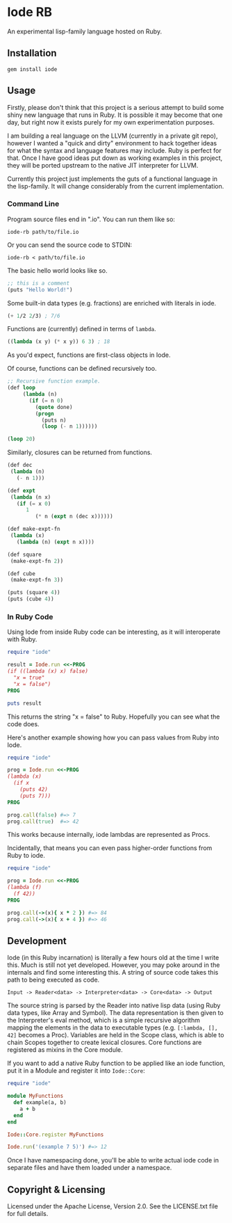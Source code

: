 # Iode RB

An experimental lisp-family language hosted on Ruby.

## Installation

```
gem install iode
```

## Usage

Firstly, please don't think that this project is a serious attempt to build
some shiny new language that runs in Ruby. It is possible it may become that
one day, but right now it exists purely for my own experimentation purposes.

I am building a real language on the LLVM (currently in a private git repo),
however I wanted a "quick and dirty" environment to hack together ideas for
what the syntax and language features may include. Ruby is perfect for that.
Once I have good ideas put down as working examples in this project, they will
be ported upstream to the native JIT interpreter for LLVM.

Currently this project just implements the guts of a functional language in the
lisp-family. It will change considerably from the current implementation.

### Command Line

Program source files end in ".io". You can run them like so:

```
iode-rb path/to/file.io
```

Or you can send the source code to STDIN:

```
iode-rb < path/to/file.io
```

The basic hello world looks like so.

``` lisp
;; this is a comment
(puts "Hello World!")
```

Some built-in data types (e.g. fractions) are enriched with literals in iode.

``` lisp
(+ 1/2 2/3) ; 7/6
```

Functions are (currently) defined in terms of `lambda`.

``` lisp
((lambda (x y) (* x y)) 6 3) ; 18
```

As you'd expect, functions are first-class objects in Iode.

Of course, functions can be defined recursively too.

``` lisp
;; Recursive function example.
(def loop
     (lambda (n)
       (if (= n 0)
         (quote done)
         (progn
           (puts n)
           (loop (- n 1))))))

(loop 20)
```

Similarly, closures can be returned from functions.

``` lisp
(def dec
 (lambda (n)
   (- n 1)))

(def expt
 (lambda (n x)
   (if (= x 0)
      1
         (* n (expt n (dec x))))))

(def make-expt-fn
 (lambda (x)
   (lambda (n) (expt n x))))

(def square
 (make-expt-fn 2))

(def cube
 (make-expt-fn 3))

(puts (square 4))
(puts (cube 4))
```

### In Ruby Code

Using Iode from inside Ruby code can be interesting, as it will interoperate
with Ruby.

``` ruby
require "iode"

result = Iode.run <<-PROG
(if ((lambda (x) x) false)
  "x = true"
  "x = false")
PROG

puts result
```

This returns the string "x = false" to Ruby. Hopefully you can see what the
code does.

Here's another example showing how you can pass values from Ruby into Iode.

``` ruby
require "iode"

prog = Iode.run <<-PROG
(lambda (x)
  (if x
    (puts 42)
    (puts 7)))
PROG

prog.call(false) #=> 7
prog.call(true)  #=> 42
```

This works because internally, iode lambdas are represented as Procs.

Incidentally, that means you can even pass higher-order functions from Ruby
to iode.

``` ruby
require "iode"

prog = Iode.run <<-PROG
(lambda (f)
  (f 42))
PROG

prog.call(->(x){ x * 2 }) #=> 84
prog.call(->(x){ x + 4 }) #=> 46
```

## Development

Iode (in this Ruby incarnation) is literally a few hours old at the time I
write this. Much is still not yet developed. However, you may poke around in
the internals and find some interesting this. A string of source code takes
this path to being executed as code.

    Input -> Reader<data> -> Interpreter<data> -> Core<data> -> Output

The source string is parsed by the Reader into native lisp data (using Ruby
data types, like Array and Symbol). The data representation is then given to
the Interpreter's eval method, which is a simple recursive algorithm mapping
the elements in the data to executable types (e.g. `[:lambda, [], 42]` becomes
a Proc). Variables are held in the Scope class, which is able to chain Scopes
together to create lexical closures. Core functions are registered as mixins
in the Core module.

If you want to add a native Ruby function to be applied like an iode function,
put it in a Module and register it into `Iode::Core`:

``` ruby
require "iode"

module MyFunctions
  def example(a, b)
    a + b
  end
end

Iode::Core.register MyFunctions

Iode.run('(example 7 5)') #=> 12
```

Once I have namespacing done, you'll be able to write actual iode code in
separate files and have them loaded under a namespace.

## Copyright & Licensing

Licensed under the Apache License, Version 2.0. See the LICENSE.txt file for
full details.

